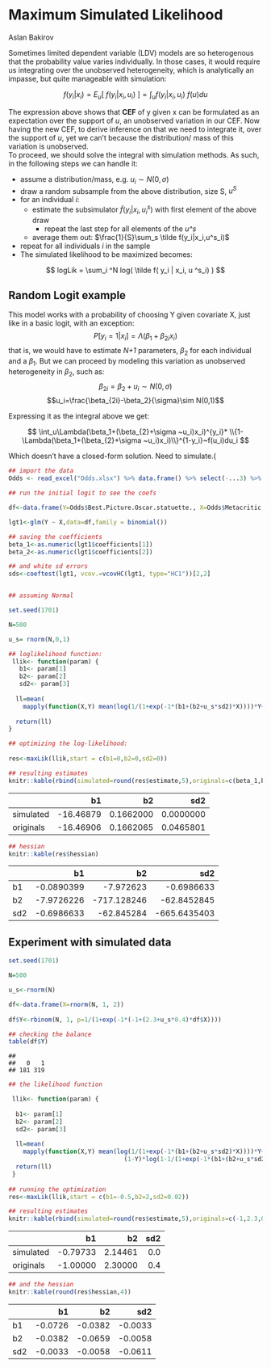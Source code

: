 Maximum Simulated Likelihood
================
Aslan Bakirov

Sometimes limited dependent variable (LDV) models are so heterogenous
that the probability value varies individually. In those cases, it would
require us integrating over the unobserved heterogeneity, which is
analytically an impasse, but quite manageable with simulation:

$$f(y_i|x_i)= E_u[~f(y_i|x_i,u_i)~] = \int_uf(y_i|x_i,u_i)~f(u)du$$

The expression above shows that **CEF** of y given x can be formulated
as an expectation over the support of *u*, an unobserved variation in
our CEF. Now having the new CEF, to derive inference on that we need to
integrate it, over the support of *u*, yet we can’t because the
distribution/ mass of this variation is unobserved.  
To proceed, we should solve the integral with simulation methods. As
such, in the following steps we can handle it:

-   assume a distribution/mass, e.g. $u_i \sim N(0,\sigma )$  
-   draw a random subsample from the above distribution, size S, $u^S$  
-   for an individual $i$:
    -   estimate the subsimulator $\tilde f(y_i|x_i,u^s_i)$ with first
        element of the above draw
        -   repeat the last step for all elements of the *u^s*
    -   average them out: $\frac{1}{S}\sum_s \tilde f(y_i|x_i,u^s_i)$  
-   repeat for all individuals $i$ in the sample  
-   The simulated likelihood to be maximized becomes:

$$ logLik = \sum_i ^N log( \tilde f( y_i | x_i, u ^s_i) ) $$

## Random Logit example

This model works with a probability of choosing Y given covariate X,
just like in a basic logit, with an exception:
$$P[y_i=1|x_i]=\Lambda(\beta_1+\beta_{2i}x_i)$$ that is, we would have
to estimate *N+1* parameters, $\beta_2$ for each individual and a
$\beta_1$. But we can proceed by modeling this variation as unobserved
heterogeneity in $\beta_2$, such as:  
$$\beta_{2i}=\beta_2+u_i\sim N(0,\sigma)$$
$$u_i=\frac{\beta_{2i}-\beta_2}{\sigma}\sim N(0,1)$$

Expressing it as the integral above we get:

$$ \int_u\Lambda(\beta_1+(\beta_{2}+\sigma ~u_i)x_i)^{y_i}* 
\\{1-\Lambda(\beta_1+(\beta_{2}+\sigma ~u_i)x_i)\\}^{1-y_i}~f(u_i)du_i $$

Which doesn’t have a closed-form solution. Need to simulate.(

``` r
## import the data
Odds <- read_excel("Odds.xlsx") %>% data.frame() %>% select(-...3) %>% filter(Year>2007) 

## run the initial logit to see the coefs

df<-data.frame(Y=Odds$Best.Picture.Oscar.statuette., X=Odds$Metacritic,sllik=as.numeric(length(Odds)))

lgt1<-glm(Y ~ X,data=df,family = binomial())

## saving the coefficients
beta_1<-as.numeric(lgt1$coefficients[1])
beta_2<-as.numeric(lgt1$coefficients[2])

## and white sd errors
sds<-coeftest(lgt1, vcov.=vcovHC(lgt1, type="HC1"))[2,2]


## assuming Normal

set.seed(1701)

N=500

u_s= rnorm(N,0,1)

## loglikelihood function:  
 llik<- function(param) {
   b1<- param[1]
   b2<- param[2]
   sd2<- param[3]
   
  ll=mean(
    mapply(function(X,Y) mean(log(1/(1+exp(-1*(b1+(b2+u_s*sd2)*X))))*Y+(1-Y)*log(1-1/(1+exp(-1*(b1+(b2+u_s*sd2)*X))))),df$X,df$Y))
  
  return(ll)
}

## optimizing the log-likelihood:  
 
res<-maxLik(llik,start = c(b1=0,b2=0,sd2=0))

## resulting estimates
knitr::kable(rbind(simulated=round(res$estimate,5),originals=c(beta_1,beta_2,sds)),row.names = TRUE)
```

|           |        b1 |        b2 |       sd2 |
|:----------|----------:|----------:|----------:|
| simulated | -16.46879 | 0.1662000 | 0.0000000 |
| originals | -16.46906 | 0.1662065 | 0.0465801 |

``` r
## hessian
knitr::kable(res$hessian)
```

|     |         b1 |          b2 |          sd2 |
|:----|-----------:|------------:|-------------:|
| b1  | -0.0890399 |   -7.972623 |   -0.6986633 |
| b2  | -7.9726226 | -717.128246 |  -62.8452845 |
| sd2 | -0.6986633 |  -62.845284 | -665.6435403 |

## Experiment with simulated data

``` r
set.seed(1701)

N=500

u_s<-rnorm(N)

df<-data.frame(X=rnorm(N, 1, 2))
 
df$Y<-rbinom(N, 1, p=1/(1+exp(-1*(-1+(2.3+u_s*0.4)*df$X))))

## checking the balance
table(df$Y)
```

    ## 
    ##   0   1 
    ## 181 319

``` r
## the likelihood function

 llik<- function(param) {
  
  b1<- param[1]
  b2<- param[2]
  sd2<- param[3]
   
  ll=mean(
    mapply(function(X,Y) mean(log(1/(1+exp(-1*(b1+(b2+u_s*sd2)*X))))*Y+
                                (1-Y)*log(1-1/(1+exp(-1*(b1+(b2+u_s*sd2)*X))))), df$X, df$Y))
  return(ll)
 }
 
## running the optimization
res<-maxLik(llik,start = c(b1=-0.5,b2=2,sd2=0.02))

## resulting estimates
knitr::kable(rbind(simulated=round(res$estimate,5),originals=c(-1,2.3,0.4)),row.names = TRUE)
```

|           |       b1 |      b2 | sd2 |
|:----------|---------:|--------:|----:|
| simulated | -0.79733 | 2.14461 | 0.0 |
| originals | -1.00000 | 2.30000 | 0.4 |

``` r
## and the hessian
knitr::kable(round(res$hessian,4))
```

|     |      b1 |      b2 |     sd2 |
|:----|--------:|--------:|--------:|
| b1  | -0.0726 | -0.0382 | -0.0033 |
| b2  | -0.0382 | -0.0659 | -0.0058 |
| sd2 | -0.0033 | -0.0058 | -0.0611 |
